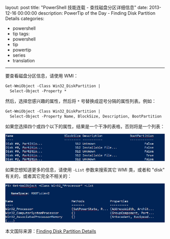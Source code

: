 ﻿layout: post
title: "PowerShell 技能连载 - 查找磁盘分区详细信息"
date: 2013-12-16 00:00:00
description: PowerTip of the Day - Finding Disk Partition Details
categories:
- powershell
- tip
tags:
- powershell
- tip
- powertip
- series
- translation
---
要查看磁盘分区信息，请使用 WMI：

	Get-WmiObject -Class Win32_DiskPartition |
	  Select-Object -Property *

然后，选择您感兴趣的属性，然后将 `*` 号替换成逗号分隔的属性列表。例如：

	Get-WmiObject -Class Win32_DiskPartition |
	  Select-Object -Property Name, BlockSize, Description, BootPartition

如果您选择四个或四个以下的属性，结果是一个干净的表格，否则将是一个列表：

![](/img/2013-12-16-finding-disk-partition-details-001.png)

如果您想知道更多的信息，请使用 `-List` 参数来搜索其它 WMI 类，或者和 "disk" 有关的，或者其它完全不相关的：

![](/img/2013-12-16-finding-disk-partition-details-002.png)

<!--more-->
本文国际来源：[Finding Disk Partition Details](http://community.idera.com/powershell/powertips/b/tips/posts/finding-disk-partition-details)

